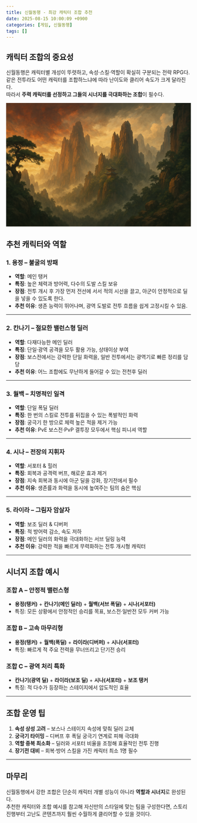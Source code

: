 ```yaml
---
title: 신월동행 - 최강 캐릭터 조합 추천
date: 2025-08-15 10:00:09 +0900
categories: [게임, 신월동행]
tags: []
---
```


## 캐릭터 조합의 중요성
신월동행은 캐릭터별 개성이 뚜렷하고, 속성·스킬·역할이 확실히 구분되는 전략 RPG다.  
같은 전투라도 어떤 캐릭터를 조합하느냐에 따라 난이도와 클리어 속도가 크게 달라진다.  
따라서 **주력 캐릭터를 선정하고 그들의 시너지를 극대화하는 조합**이 필수다.

![신월동행](assets/img/normal/fellowmoon.png)

## 추천 캐릭터와 역할

### 1. 용정 – 불굴의 방패
- **역할**: 메인 탱커
- **특징**: 높은 체력과 방어력, 다수의 도발 스킬 보유
- **장점**: 전투 개시 후 가장 먼저 전선에 서서 적의 시선을 끌고, 아군이 안정적으로 딜을 넣을 수 있도록 한다.
- **추천 이유**: 생존 능력이 뛰어나며, 광역 도발로 전투 흐름을 쉽게 고정시킬 수 있음.

---

### 2. 칸나기 – 절묘한 밸런스형 딜러
- **역할**: 다재다능한 메인 딜러
- **특징**: 단일·광역 공격을 모두 활용 가능, 상태이상 부여
- **장점**: 보스전에서는 강력한 단일 화력을, 일반 전투에서는 광역기로 빠른 정리를 담당
- **추천 이유**: 어느 조합에도 무난하게 들어갈 수 있는 전천후 딜러

---

### 3. 월백 – 치명적인 일격
- **역할**: 단일 폭딜 딜러
- **특징**: 한 번의 스킬로 전투를 뒤집을 수 있는 폭발적인 화력
- **장점**: 궁극기 한 방으로 체력 높은 적을 제거 가능
- **추천 이유**: PvE 보스전·PvP 결투장 모두에서 핵심 피니셔 역할

---

### 4. 시나 – 전장의 지휘자
- **역할**: 서포터 & 힐러
- **특징**: 회복과 공격력 버프, 해로운 효과 제거
- **장점**: 지속 회복과 동시에 아군 딜을 강화, 장기전에서 필수
- **추천 이유**: 생존률과 화력을 동시에 높여주는 팀의 숨은 핵심

---

### 5. 라이라 – 그림자 암살자
- **역할**: 보조 딜러 & 디버퍼
- **특징**: 적 방어력 감소, 속도 저하
- **장점**: 메인 딜러의 화력을 극대화하는 서브 딜링 능력
- **추천 이유**: 강력한 적을 빠르게 무력화하는 전투 개시형 캐릭터

---

## 시너지 조합 예시

### 조합 A – 안정적 밸런스형
- **용정(탱커)** + **칸나기(메인 딜러)** + **월백(서브 폭딜)** + **시나(서포터)**
- 특징: 모든 상황에서 안정적인 승리를 목표, 보스전·일반전 모두 커버 가능

### 조합 B – 고속 마무리형
- **용정(탱커)** + **월백(폭딜)** + **라이라(디버퍼)** + **시나(서포터)**
- 특징: 빠르게 적 주요 전력을 무너뜨리고 단기전 승리

### 조합 C – 광역 처리 특화
- **칸나기(광역 딜)** + **라이라(보조 딜)** + **시나(서포터)** + **보조 탱커**
- 특징: 적 다수가 등장하는 스테이지에서 압도적인 효율

---

## 조합 운영 팁
1. **속성 상성 고려** – 보스나 스테이지 속성에 맞춰 딜러 교체
2. **궁극기 타이밍** – 디버프 후 폭딜 궁극기 연계로 피해 극대화
3. **역할 중복 최소화** – 딜러와 서포터 비율을 조정해 효율적인 전투 진행
4. **장기전 대비** – 회복·방어 스킬을 가진 캐릭터 최소 1명 필수

---

## 마무리
신월동행에서 강한 조합은 단순히 캐릭터 개별 성능이 아니라 **역할과 시너지**로 완성된다.  
추천한 캐릭터와 조합 예시를 참고해 자신만의 스타일에 맞는 팀을 구성한다면, 스토리 진행부터 고난도 콘텐츠까지 훨씬 수월하게 클리어할 수 있을 것이다.
